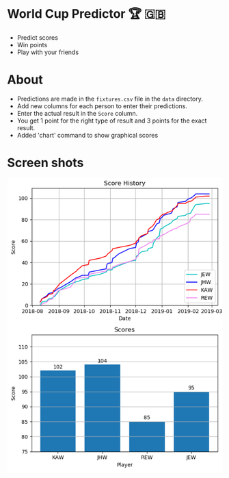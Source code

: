 # World Cup Predictor :trophy: :uk:
* Predict scores
* Win points
* Play with your friends

# About
* Predictions are made in the `fixtures.csv` file in the `data` directory.
* Add new columns for each person to enter their predictions.
* Enter the actual result in the `Score` column.
* You get 1 point for the right type of result and 3 points for the exact result.
* Added 'chart' command to show graphical scores

# Screen shots
<img src="https://github.com/kwoolter/WorldCupPredictor/blob/master/screenshot1.PNG?raw=true" alt="chart1">